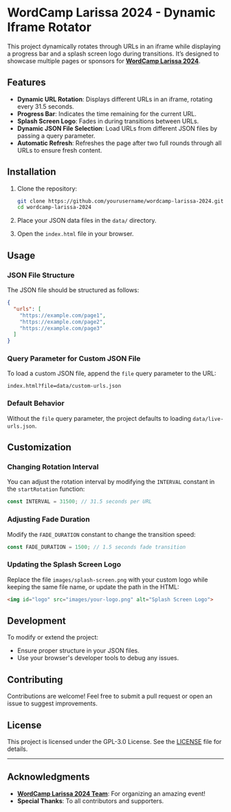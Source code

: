 
# WordCamp Larissa 2024 - Dynamic Iframe Rotator

This project dynamically rotates through URLs in an iframe while displaying a progress bar and a splash screen logo during transitions. It’s designed to showcase multiple pages or sponsors for [**WordCamp Larissa 2024**](https://larissa.wordcamp.org).

## Features

- **Dynamic URL Rotation**: Displays different URLs in an iframe, rotating every 31.5 seconds.
- **Progress Bar**: Indicates the time remaining for the current URL.
- **Splash Screen Logo**: Fades in during transitions between URLs.
- **Dynamic JSON File Selection**: Load URLs from different JSON files by passing a query parameter.
- **Automatic Refresh**: Refreshes the page after two full rounds through all URLs to ensure fresh content.

## Installation

1. Clone the repository:
   ```bash
   git clone https://github.com/yourusername/wordcamp-larissa-2024.git
   cd wordcamp-larissa-2024
   ```

2. Place your JSON data files in the `data/` directory.

3. Open the `index.html` file in your browser.

## Usage

### JSON File Structure

The JSON file should be structured as follows:
```json
{
  "urls": [
    "https://example.com/page1",
    "https://example.com/page2",
    "https://example.com/page3"
  ]
}
```

### Query Parameter for Custom JSON File

To load a custom JSON file, append the `file` query parameter to the URL:
```
index.html?file=data/custom-urls.json
```

### Default Behavior

Without the `file` query parameter, the project defaults to loading `data/live-urls.json`.

## Customization

### Changing Rotation Interval

You can adjust the rotation interval by modifying the `INTERVAL` constant in the `startRotation` function:
```javascript
const INTERVAL = 31500; // 31.5 seconds per URL
```

### Adjusting Fade Duration

Modify the `FADE_DURATION` constant to change the transition speed:
```javascript
const FADE_DURATION = 1500; // 1.5 seconds fade transition
```

### Updating the Splash Screen Logo

Replace the file `images/splash-screen.png` with your custom logo while keeping the same file name, or update the path in the HTML:
```html
<img id="logo" src="images/your-logo.png" alt="Splash Screen Logo">
```

## Development

To modify or extend the project:

- Ensure proper structure in your JSON files.
- Use your browser's developer tools to debug any issues.

## Contributing

Contributions are welcome! Feel free to submit a pull request or open an issue to suggest improvements.

## License

This project is licensed under the GPL-3.0 License. See the [LICENSE](https://www.gnu.org/licenses/gpl-3.0.html) file for details.

---

## Acknowledgments

- [**WordCamp Larissa 2024 Team**](https://larissa.wordcamp.org/2024/organotiki-omada/): For organizing an amazing event!
- **Special Thanks**: To all contributors and supporters.
